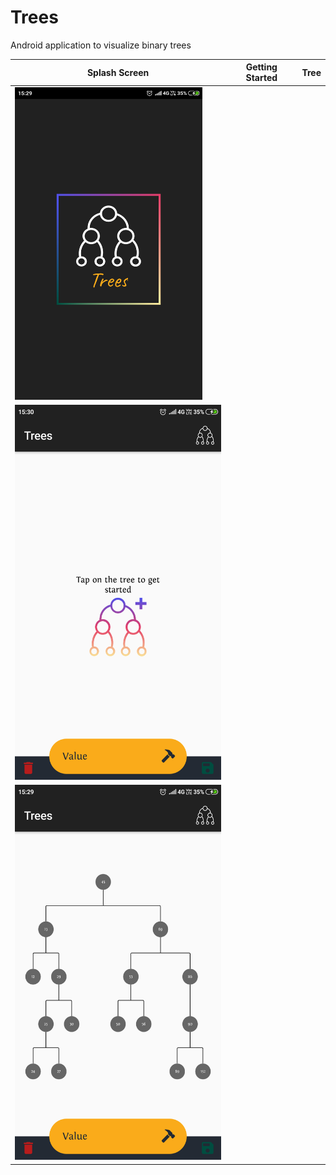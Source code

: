 # Trees

Android application to visualize binary trees

| Splash Screen | Getting Started | Tree
| ------------- | --------------- | ------------- |
| <img src="https://github.com/karankharecha/Trees/blob/master/app/screenshots/Splash.png" height="500" width="300" title="Splash Screen">
| <img src="https://github.com/karankharecha/Trees/blob/master/app/screenshots/Create.png" height="600" width="350" title="Create Screen">
| <img src="https://github.com/karankharecha/Trees/blob/master/app/screenshots/Tree.png" height="600" width="350" title="Tree"> |
